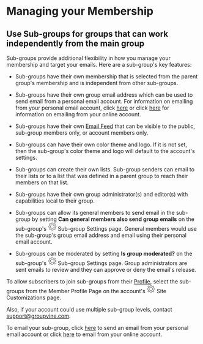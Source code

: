 # Managing your Membership

<span id="gv-2members-3membersGroups"></span>
## Use Sub-groups for groups that can work independently from the main group

Sub-groups provide additional flexibility in how you manage your
membership and target your emails.
Here are a sub-group's key features:

* Sub-groups have their own membership that is selected from the parent group's membership and is independent from other sub-groups.

* Sub-groups have their own group email address which can be used to
send email from a personal email account.  For information on emailing from your personal email account, click [here](/3-send/2-sendInbox.md?[LINK-QARGS-DOC]#gv-3send-2sendInbox) or click [here](/3-send/1-sendOnline.md?[LINK-QARGS-DOC]#gv-3send-1sendOnline) for information on emailing from your online account.

* Sub-groups have their own [Email Feed](/4-feed/1-feedIntro.md?[LINK-QARGS-DOC]#gv-4feed-1feedIntro) that can be visible to the
public, sub-group members only, or account members only.

* Sub-groups can have their own color theme and logo.  If it is not set, then the sub-group's color theme and logo will default to the account's settings.

* Sub-groups can create their own lists.  Sub-group senders can email to their lists or to a list that was defined in a parent group to reach their members on that list.

* Sub-groups have their own group administrator(s) and editor(s) with
capabilities local to their group. 

* Sub-groups can allow its general members to send email in the sub-group by setting **Can general members also send group emails** on the
sub-group's <img src="/docimages/transparent-gear-icon.png" height="22"> Sub-group Settings page.  General members would use the sub-group's group email address and email using their personal email account.

* Sub-groups can be moderated by setting **Is group moderated?** on the sub-group's <img src="/docimages/transparent-gear-icon.png" height="22"> Sub-group Settings page.  Group administrators are sent emails to review and they can approve or deny the email's release.

To allow subscribers to join sub-groups from their [Profile](/2-members/5-membersProfile.md?[LINK-QARGS-DOC]#gv-2members-5membersprofile), select the
sub-groups from the Member Profile Page on the account's <img src="/docimages/transparent-gear-icon.png" height="22"> Site Customizations page. 

<span class="adv">
  
Also, if your account could use multiple sub-group levels, contact support@groupvine.com.
  
</span> <!-- adv -->

To email your sub-group, click [here](/3-send/2-sendInbox.md?[LINK-QARGS-DOC]#gv-3send-2sendInbox) to send an email from your personal email account or click [here](/3-send/1-sendOnline.md?[LINK-QARGS-DOC]#gv-3send-1sendOnline) to email from your online account.

